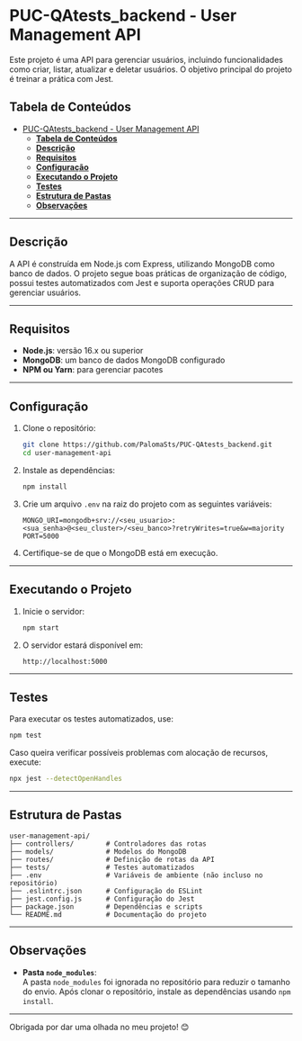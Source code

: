 # PUC-QAtests_backend - User Management API

Este projeto é uma API para gerenciar usuários, incluindo funcionalidades como criar, listar, atualizar e deletar usuários.
O objetivo principal do projeto é treinar a prática com Jest.

## **Tabela de Conteúdos**

- [PUC-QAtests_backend - User Management API](#puc-qatests_backend---user-management-api)
  - [**Tabela de Conteúdos**](#tabela-de-conteúdos)
  - [**Descrição**](#descrição)
  - [**Requisitos**](#requisitos)
  - [**Configuração**](#configuração)
  - [**Executando o Projeto**](#executando-o-projeto)
  - [**Testes**](#testes)
  - [**Estrutura de Pastas**](#estrutura-de-pastas)
  - [**Observações**](#observações)

---

## **Descrição**

A API é construída em Node.js com Express, utilizando MongoDB como banco de dados. O projeto segue boas práticas de organização de código, possui testes automatizados com Jest e suporta operações CRUD para gerenciar usuários.

---

## **Requisitos**

- **Node.js**: versão 16.x ou superior
- **MongoDB**: um banco de dados MongoDB configurado
- **NPM ou Yarn**: para gerenciar pacotes

---

## **Configuração**

1. Clone o repositório:

   ```bash
   git clone https://github.com/PalomaSts/PUC-QAtests_backend.git
   cd user-management-api
   ```

2. Instale as dependências:

   ```bash
   npm install
   ```

3. Crie um arquivo `.env` na raiz do projeto com as seguintes variáveis:

   ```env
   MONGO_URI=mongodb+srv://<seu_usuario>:<sua_senha>@<seu_cluster>/<seu_banco>?retryWrites=true&w=majority
   PORT=5000
   ```

4. Certifique-se de que o MongoDB está em execução.

---

## **Executando o Projeto**

1. Inicie o servidor:

   ```bash
   npm start
   ```

2. O servidor estará disponível em:
   ```
   http://localhost:5000
   ```

---

## **Testes**

Para executar os testes automatizados, use:

```bash
npm test
```

Caso queira verificar possíveis problemas com alocação de recursos, execute:

```bash
npx jest --detectOpenHandles
```

---

## **Estrutura de Pastas**

```
user-management-api/
├── controllers/        # Controladores das rotas
├── models/             # Modelos do MongoDB
├── routes/             # Definição de rotas da API
├── tests/              # Testes automatizados
├── .env                # Variáveis de ambiente (não incluso no repositório)
├── .eslintrc.json      # Configuração do ESLint
├── jest.config.js      # Configuração do Jest
├── package.json        # Dependências e scripts
└── README.md           # Documentação do projeto
```

---

## **Observações**

- **Pasta `node_modules`**:  
  A pasta `node_modules` foi ignorada no repositório para reduzir o tamanho do envio. Após clonar o repositório, instale as dependências usando `npm install`.

---

Obrigada por dar uma olhada no meu projeto! 😊
